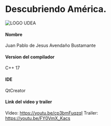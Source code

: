 # Descubriendo América.

![LOGO UDEA](https://w1.pngwing.com/pngs/281/989/png-transparent-green-circle-university-of-antioquia-university-of-los-andes-universidad-de-antioquia-universidad-de-los-andes-edificio-education-research-doctorate-thumbnail.png)

#### Nombre
Juan Pablo de Jesus Avendaño Bustamante
#### Version del compilador
C++ 17
#### IDE
QtCreator
#### Link del video y trailer
Video: https://youtu.be/cp3bmFuqzqI
Trailer: https://youtu.be/FY0VmX_Kacs

